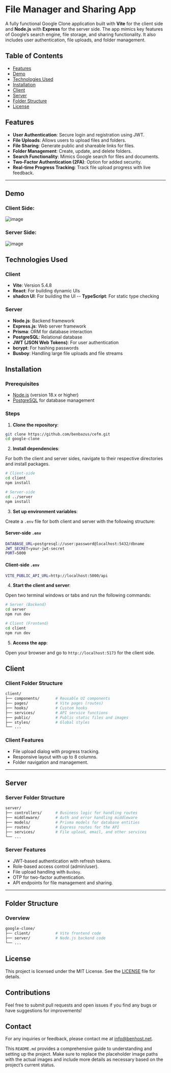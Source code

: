 # File Manager and Sharing App

A fully functional Google Clone application built with **Vite** for the client side and **Node.js** with **Express** for the server side. The app mimics key features of Google’s search engine, file storage, and sharing functionality. It also includes user authentication, file uploads, and folder management.

## Table of Contents

- [Features](#features)
- [Demo](#demo)
- [Technologies Used](#technologies-used)
- [Installation](#installation)
- [Client](#client)
- [Server](#server)
- [Folder Structure](#folder-structure)
- [License](#license)

## Features

- **User Authentication**: Secure login and registration using JWT.
- **File Uploads**: Allows users to upload files and folders.
- **File Sharing**: Generate public and shareable links for files.
- **Folder Management**: Create, update, and delete folders.
- **Search Functionality**: Mimics Google search for files and documents.
- **Two-Factor Authentication (2FA)**: Option for added security.
- **Real-time Progress Tracking**: Track file upload progress with live feedback.

---

## Demo

### Client Side:

 ![image](https://github.com/user-attachments/assets/c559a1ad-ea99-4432-a9f4-327df3a13601)


### Server Side:

 ![image](https://github.com/user-attachments/assets/6b2fdca0-9fde-4e83-bdd4-e83cea4d5e95)
 


## Technologies Used

### Client

- **Vite**: Version 5.4.8
- **React**: For building dynamic UIs
- **shadcn UI**: For building the UI
-- **TypeScript**: For static type checking

### Server

- **Node.js**: Backend framework
- **Express.js**: Web server framework
- **Prisma**: ORM for database interaction
- **PostgreSQL**: Relational database
- **JWT (JSON Web Tokens)**: For user authentication
- **bcrypt**: For hashing passwords
- **Busboy**: Handling large file uploads and file streams

## Installation

### Prerequisites

- [Node.js](https://nodejs.org/en/) (version 18.x or higher)
- [PostgreSQL](https://www.postgresql.org/) for database management

### Steps

1. **Clone the repository**:

```bash
git clone https://github.com/benbazus/cefm.git
cd google-clone
```

2. **Install dependencies**:

For both the client and server sides, navigate to their respective directories and install packages.

```bash
# Client-side
cd client
npm install

# Server-side
cd ../server
npm install
```

3. **Set up environment variables**:

Create a `.env` file for both client and server with the following structure:

#### Server-side `.env`

```bash
DATABASE_URL=postgresql://user:password@localhost:5432/dbname
JWT_SECRET=your-jwt-secret
PORT=5000
```

#### Client-side `.env`

```bash
VITE_PUBLIC_API_URL=http://localhost:5000/api
```

4. **Start the client and server**:

Open two terminal windows or tabs and run the following commands:

```bash
# Server (Backend)
cd server
npm run dev

# Client (Frontend)
cd client
npm run dev
```

5. **Access the app**:

Open your browser and go to `http://localhost:5173` for the client side.

## Client

### Client Folder Structure

```bash
client/
├── components/       # Reusable UI components
├── pages/            # Vite pages (routes)
├── hooks/            # Custom hooks
├── services/         # API service functions
├── public/           # Public static files and images
├── styles/           # Global styles
└── ...
```

### Client Features

- File upload dialog with progress tracking.
- Responsive layout with up to 8 columns.
- Folder navigation and management.

---

## Server

### Server Folder Structure

```bash
server/
├── controllers/      # Business logic for handling routes
├── middleware/       # Auth and error handling middleware
├── models/           # Prisma models for database entities
├── routes/           # Express routes for the API
├── services/         # File upload, email, and other services
└── ...
```

### Server Features

- JWT-based authentication with refresh tokens.
- Role-based access control (admin/user).
- File upload handling with `Busboy`.
- OTP for two-factor authentication.
- API endpoints for file management and sharing.

---

## Folder Structure

### Overview

```bash
google-clone/
├── client/           # Vite frontend code
├── server/           # Node.js backend code
└── ...
```

## License

This project is licensed under the MIT License. See the [LICENSE](LICENSE) file for details.

## Contributions

Feel free to submit pull requests and open issues if you find any bugs or have suggestions for improvements!

## Contact

For any inquiries or feedback, please contact me at [info@benhost.net](mailto:benhost.net).


This `README.md` provides a comprehensive guide to understanding and setting up the project. Make sure to replace the placeholder image paths with the actual images and include more details as necessary based on the project’s current status.
